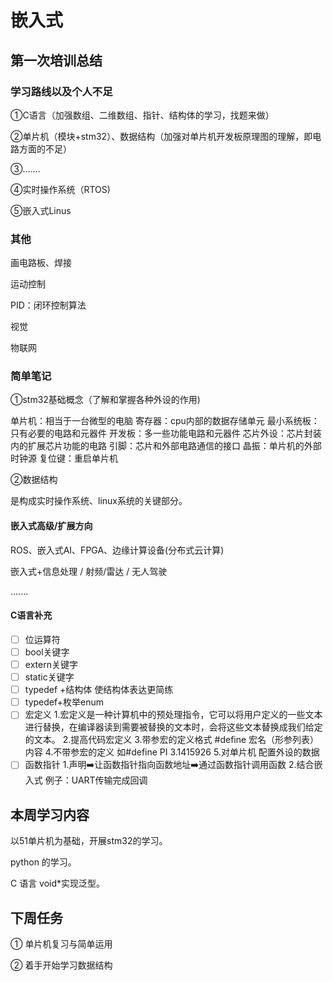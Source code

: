 # 嵌入式

## 第一次培训总结

### 学习路线以及个人不足

①C语言（加强数组、二维数组、指针、结构体的学习，找题来做）

②单片机（模块+stm32）、数据结构（加强对单片机开发板原理图的理解，即电路方面的不足）

③.......

④实时操作系统（RTOS)

⑤嵌入式Linus

### 其他

画电路板、焊接

运动控制

PID：闭环控制算法

视觉

物联网

### 简单笔记

①stm32基础概念（了解和掌握各种外设的作用)

单片机：相当于一台微型的电脑
寄存器：cpu内部的数据存储单元
最小系统板：只有必要的电路和元器件
开发板：多一些功能电路和元器件
芯片外设：芯片封装内的扩展芯片功能的电路
引脚：芯片和外部电路通信的接口
晶振：单片机的外部时钟源
复位键：重启单片机

②数据结构

是构成实时操作系统、linux系统的关键部分。

#### 嵌入式高级/扩展方向

ROS、嵌入式AI、FPGA、边缘计算设备(分布式云计算)

嵌入式+信息处理 / 射频/雷达 / 无人驾驶

.......

#### C语言补充

- [ ] 位运算符
- [ ] bool关键字
- [ ] extern关键字
- [ ] static关键字
- [ ] typedef +结构体
使结构体表达更简练
- [ ] typedef+枚举enum 
- [ ] 宏定义
1.宏定义是一种计算机中的预处理指令，它可以将用户定义的一些文本进行替换，在编译器读到需要被替换的文本时，会将这些文本替换成我们给定的文本。
2.提高代码宏定义
3.带参宏的定义格式
#define 宏名（形参列表）内容
4.不带参宏的定义
如#define PI 3.1415926
5.对单片机 配置外设的数据
- [ ] 函数指针
1.声明➡️让函数指针指向函数地址➡️通过函数指针调用函数
2.结合嵌入式
例子：UART传输完成回调

## 本周学习内容

以51单片机为基础，开展stm32的学习。

python 的学习。

C 语言 void\*实现泛型。

## 下周任务

① 单片机复习与简单运用

② 着手开始学习数据结构